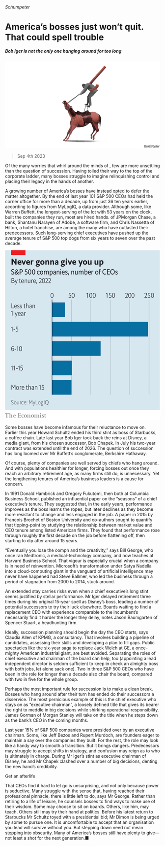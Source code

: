 ###### Schumpeter

# America’s bosses just won’t quit. That could spell trouble 

##### Bob Iger is not the only one hanging around for too long 

![image](images/20230909_WBD000.jpg) 

> Sep 4th 2023 

Of the many worries that whirl around the minds of , few are more unsettling than the question of succession. Having toiled their way to the top of the corporate ladder, many bosses struggle to imagine relinquishing control and placing their legacy in the hands of another.

A growing number of America’s bosses have instead opted to defer the matter altogether. By the end of last year 101 S&amp;P 500 CEOs had held the corner office for more than a decade, up from just 36 ten years earlier, according to figures from MyLogIQ, a data provider. Although some, like Warren Buffett, the longest-serving of the lot with 53 years on the clock, built the companies they run, most are hired hands.  of JPMorgan Chase, a bank, Shantanu Narayen of Adobe, a software firm, and Chris Nassetta of Hilton, a hotel franchise, are among the many who have outlasted their predecessors. Such long-serving chief executives have pushed up the average tenure of S&amp;P 500 top dogs from six years to seven over the past decade.

![image](images/20230909_EPC420.png) 


Some bosses have become infamous for their reluctance to move on. Earlier this year Howard Schultz ended his third stint as boss of Starbucks, a coffee chain. Late last year Bob Iger took back the reins at Disney, a media giant, from his chosen successor, Bob Chapek. In July his two-year contract was extended until the end of 2026. The question of succession has long loomed over Mr Buffett’s conglomerate, Berkshire Hathaway.

Of course, plenty of companies are well served by chiefs who hang around. And with populations healthier for longer, forcing bosses out once they reach an arbitrary retirement age, as many firms still do, is unnecessary. Yet the lengthening tenures of America’s business leaders is a cause for concern.

In 1991 Donald Hambrick and Gregory Fukutomi, then both at Columbia Business School, published an influential paper on the “seasons” of a chief executive’s tenure. They suggested that, in the early years, performance improves as the boss learns the ropes, but later declines as they become more resistant to change and less engaged in the job. A paper in 2015 by Francois Brochet of Boston University and co-authors sought to quantify that tipping-point by studying the relationship between market value and CEO tenure among listed American firms. They found that performance rose through roughly the first decade on the job before flattening off, then starting to dip after around 15 years.

“Eventually you lose the oomph and the creativity,” says Bill George, who once ran Medtronic, a medical-technology company, and now teaches at Harvard Business School. That vigour is especially crucial when a company is in need of reinvention. Microsoft’s transformation under Satya Nadella into a cloud-computing giant in the vanguard of artificial intelligence may never have happened had Steve Ballmer, who led the business through a period of stagnation from 2000 to 2014, stuck around.

An extended stay carries risks even when a chief executive’s long stint seems justified by stellar performance. Mr Iger delayed retirement three times during his original 15-year spell as Disney’s boss, leading a number of potential successors to try their luck elsewhere. Boards waiting to find a replacement CEO with experience comparable to the incumbent’s necessarily find it harder the longer they delay, notes Jason Baumgarten of Spencer Stuart, a headhunting firm.

Ideally, succession planning should begin the day the CEO starts, says Claudia Allen of KPMG, a consultancy. That involves building a pipeline of candidates, assessing their skills and developing a plan to fill gaps. Public spectacles like the six-year saga to replace Jack Welch at GE, a once-mighty American industrial giant, are best avoided. Separating the roles of chief executive and chairman of the board can help, too (appointing a lead independent director is seldom sufficient to keep in check an almighty boss with both jobs, let alone sack one). Two in three S&amp;P 500 CEOs who have been in the role for longer than a decade also chair the board, compared with two in five for the whole group. 

Perhaps the most important rule for succession is to make a clean break. Bosses who hang around after their turn has ended do their successors a disservice. The most pernicious example of this is the chief executive who stays on as “executive chairman”, a loosely defined title that gives its bearer the right to meddle in big decisions while shirking operational responsibility. James Gorman of Morgan Stanley will take on the title when he steps down as the bank’s CEO in the coming months.

Last year 15% of S&amp;P 500 companies were presided over by an executive chairman. Some, like Jeff Bezos and Rupert Murdoch, are founders eager to maintain a say over the companies they built. For the rest, the role may look like a handy way to smooth a transition. But it brings dangers. Predecessors may struggle to accept shifts in strategy, and confusion may reign as to who is ultimately in charge. During Mr Iger’s stint as executive chairman of Disney, he and Mr Chapek clashed over a number of big decisions, denting the new hand’s credibility.

Get an afterlife

That CEOs find it hard to let go is unsurprising, and not only because power is seductive. Many struggle with the sense that, having reached their professional pinnacle, there is little left to do, says Mr George. Rather than retiring to a life of leisure, he counsels bosses to find ways to make use of their wisdom. Some may choose to sit on boards. Others, like him, may teach. Others still may try their hand at politics. Before his latest return to Starbucks Mr Schultz toyed with a presidential bid; Mr Dimon is being urged by some to pursue one. It is uncomfortable to accept that an organisation you lead will survive without you. But stepping down need not mean stepping into obscurity. Many of America’s bosses still have plenty to give—not least a shot for the next generation.■






